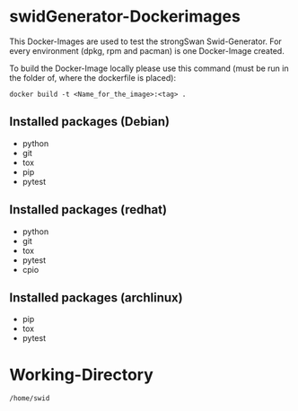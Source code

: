 # swidGenerator-Dockerimages

This Docker-Images are used to test the strongSwan Swid-Generator.
For every environment (dpkg, rpm and pacman) is one Docker-Image created.

To build the Docker-Image locally please use this command (must be run in the
folder of, where the dockerfile is placed):

```
docker build -t <Name_for_the_image>:<tag> .
```

## Installed packages (Debian)
- python
- git
- tox
- pip
- pytest


## Installed packages (redhat)
- python
- git
- tox
- pytest
- cpio

## Installed packages (archlinux)
- pip
- tox
- pytest

# Working-Directory

```
/home/swid
```